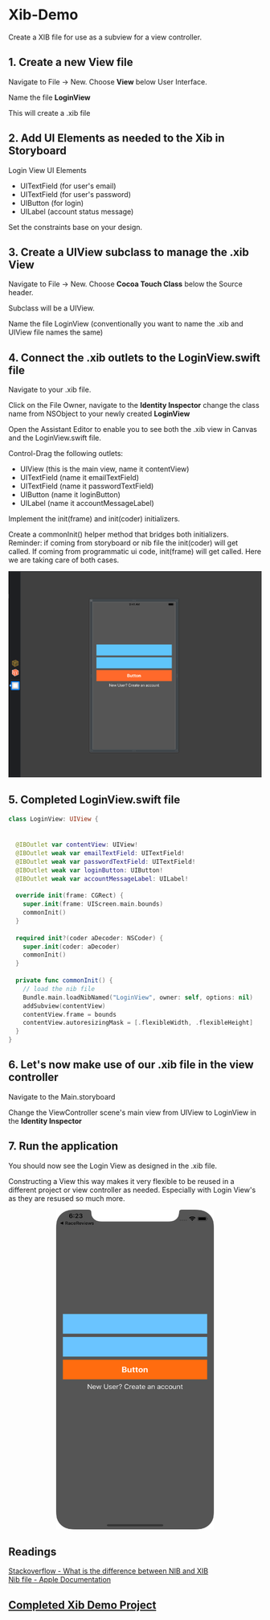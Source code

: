 # Xib-Demo
Create a XIB file for use as a subview for a view controller. 


## 1. Create a new View file 

Navigate to File -> New. Choose **View** below User Interface. 

Name the file **LoginView**  

This will create a .xib file 

## 2. Add UI Elements as needed to the Xib in Storyboard

Login View UI Elements 
- UITextField (for user's email) 
- UITextField (for user's password) 
- UIButton (for login) 
- UILabel (account status message) 

Set the constraints base on your design. 

## 3. Create a UIView subclass to manage the .xib View 

Navigate to File -> New. Choose **Cocoa Touch Class** below the Source header.

Subclass will be a UIView. 

Name the file LoginView (conventionally you want to name the .xib and UIView file names the same)

## 4. Connect the .xib outlets to the LoginView.swift file

Navigate to your .xib file. 

Click on the File Owner, navigate to the **Identity Inspector** change the class name from NSObject to your newly created **LoginView**   

Open the Assistant Editor to enable you to see both the .xib view in Canvas and the LoginView.swift file. 

Control-Drag the following outlets: 
- UIView (this is the main view, name it contentView) 
- UITextField (name it emailTextField) 
- UITextField (name it passwordTextField) 
- UIButton (name it loginButton) 
- UILabel (name it accountMessageLabel) 

Implement the init(frame) and init(coder) initializers. 

Create a commonInit() helper method that bridges both initializers. Reminder: if coming from storyboard or nib file the init(coder) will get called. If coming from programmatic ui code, init(frame) will get called. Here we are taking care of both cases. 

![xib file](https://github.com/alexpaul/Xib-Demo/blob/master/Images/xib-file.png)     

## 5. Completed LoginView.swift file 

```swift 
class LoginView: UIView {
  
  
  @IBOutlet var contentView: UIView!
  @IBOutlet weak var emailTextField: UITextField!
  @IBOutlet weak var passwordTextField: UITextField!
  @IBOutlet weak var loginButton: UIButton!
  @IBOutlet weak var accountMessageLabel: UILabel!
  
  override init(frame: CGRect) {
    super.init(frame: UIScreen.main.bounds)
    commonInit()
  }
  
  required init?(coder aDecoder: NSCoder) {
    super.init(coder: aDecoder)
    commonInit()
  }
  
  private func commonInit() {
    // load the nib file
    Bundle.main.loadNibNamed("LoginView", owner: self, options: nil)
    addSubview(contentView)
    contentView.frame = bounds
    contentView.autoresizingMask = [.flexibleWidth, .flexibleHeight]
  }
}
```

## 6. Let's now make use of our .xib file in the view controller 

Navigate to the Main.storyboard 

Change the ViewController scene's main view from UIView to LoginView in the **Identity Inspector**   

## 7. Run the application 

You should now see the Login View as designed in the .xib file. 

Constructing a View this way makes it very flexible to be reused in a different project or view controller as needed. Especially with Login View's as they are resused so much more. 

<p align="center">
  <img src="https://github.com/alexpaul/Xib-Demo/blob/master/Images/xib-demo.png" width="314" height="636" />
</p> 

## Readings 

[Stackoverflow - What is the difference between NIB and XIB](https://stackoverflow.com/questions/3726400/what-is-the-difference-between-nib-and-xib-interface-builder-file-formats)   
[Nib file - Apple Documentation](https://developer.apple.com/library/archive/documentation/General/Conceptual/DevPedia-CocoaCore/NibFile.html)      


## [Completed Xib Demo Project](https://github.com/alexpaul/Xib-Demo)   
